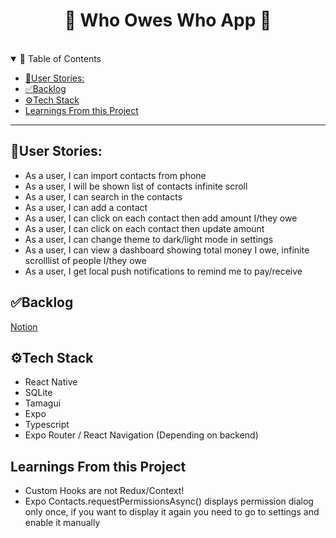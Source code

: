 <h1 align="center">
  💸 Who Owes Who App 💸
</h1>

<div align="center">
<br />
</div>

<details open="open">
<summary>🚀 Table of Contents</summary>

- [🎯User Stories:](#user-stories)
- [✅Backlog](#backlog)
- [⚙Tech Stack](#tech-stack)
- [Learnings From this Project](#learnings-from-this-project)

</details>

---

## 🎯User Stories:

- As a user, I can import contacts from phone
- As a user, I will be shown list of contacts infinite scroll
- As a user, I can search in the contacts
- As a user, I can add a contact
- As a user, I can click on each contact then add amount I/they owe
- As a user, I can click on each contact then update amount
- As a user, I can change theme to dark/light mode in settings
- As a user, I can view a dashboard showing total money I owe, infinite scrolllist of people I/they owe
- As a user, I get local push notifications to remind me to pay/receive

## ✅Backlog
[Notion](https://www.notion.so/WOW-App-Kanban-48200b62a2864e63a102688eee2299c8?pvs=4)

## ⚙Tech Stack
- React Native
- SQLite
- Tamagui
- Expo
- Typescript
- Expo Router / React Navigation (Depending on backend)

## Learnings From this Project
- Custom Hooks are not Redux/Context!
- Expo Contacts.requestPermissionsAsync() displays permission dialog only once, if you want to display it again you need to go to settings and enable it manually